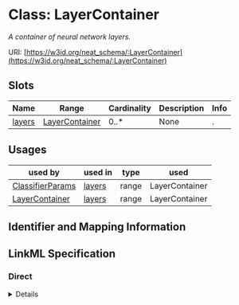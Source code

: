 # Class: LayerContainer
_A container of neural network layers._





URI: [https://w3id.org/neat_schema/:LayerContainer](https://w3id.org/neat_schema/:LayerContainer)



<!-- no inheritance hierarchy -->



## Slots

| Name | Range | Cardinality | Description  | Info |
| ---  | --- | --- | --- | --- |
| [layers](layers.md) | [LayerContainer](LayerContainer.md) | 0..* | None  | . |


## Usages


| used by | used in | type | used |
| ---  | --- | --- | --- |
| [ClassifierParams](ClassifierParams.md) | [layers](layers.md) | range | LayerContainer |
| [LayerContainer](LayerContainer.md) | [layers](layers.md) | range | LayerContainer |



## Identifier and Mapping Information









## LinkML Specification

<!-- TODO: investigate https://stackoverflow.com/questions/37606292/how-to-create-tabbed-code-blocks-in-mkdocs-or-sphinx -->

### Direct

<details>
```yaml
name: LayerContainer
description: A container of neural network layers.
from_schema: https://w3id.org/neat_schema
attributes:
  layers:
    name: layers
    from_schema: https://w3id.org/neat_schema
    multivalued: true
    range: Layer
    inlined: true
    inlined_as_list: true

```
</details>

### Induced

<details>
```yaml
name: LayerContainer
description: A container of neural network layers.
from_schema: https://w3id.org/neat_schema
attributes:
  layers:
    name: layers
    from_schema: https://w3id.org/neat_schema
    multivalued: true
    alias: layers
    owner: LayerContainer
    range: LayerContainer
    inlined: true
    inlined_as_list: true

```
</details>